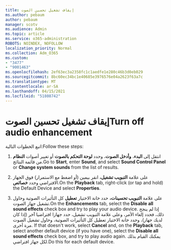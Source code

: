 ```yaml
---
title: إيقاف تشغيل تحسين الصوت
ms.author: pebaum
author: pebaum
manager: scotv
ms.audience: Admin
ms.topic: article
ms.service: o365-administration
ROBOTS: NOINDEX, NOFOLLOW
localization_priority: Normal
ms.collection: Adm_O365
ms.custom:
- "3477"
- "9001463"
ms.openlocfilehash: 2ef63ec3a2358fc1c1aedfe1e280c46b3d0eb029
ms.sourcegitcommit: 8bc60ec34bc1e40685e3976576e04a2623f63a7c
ms.translationtype: MT
ms.contentlocale: ar-SA
ms.lasthandoff: 04/15/2021
ms.locfileid: "51808742"
---
```

# <a name="turn-off-audio-enhancement"></a><span data-ttu-id="ea758-102">إيقاف تشغيل تحسين الصوت</span><span class="sxs-lookup"><span data-stu-id="ea758-102">Turn off audio enhancement</span></span>

<span data-ttu-id="ea758-103">اتبع الخطوات التالية:</span><span class="sxs-lookup"><span data-stu-id="ea758-103">Follow these steps:</span></span>

1. <span data-ttu-id="ea758-104">انتقل إلى **البدء**، **وأدخل الصوت**، وحدد **لوحة التحكم بالصوت** أو تغيير أصوات **النظام** من قائمة النتائج.</span><span class="sxs-lookup"><span data-stu-id="ea758-104">Go to **Start**, enter **Sound**, and select **Sound Control Panel** or **Change system sounds** from the list of results.</span></span>

2. <span data-ttu-id="ea758-105">على علامة **التبويب تشغيل،** انقر بيمين (أو اضغط مع الاستمرار) فوق الجهاز الافتراضي وحدد **خصائص**.</span><span class="sxs-lookup"><span data-stu-id="ea758-105">On the **Playback** tab, right-click (or tap and hold) the Default Device and select **Properties**.</span></span>

3. <span data-ttu-id="ea758-106">على علامة **التبويب تحسينات،** حدد خانة الاختيار **تعطيل** كل التأثيرات الصوتية وحاول تشغيل جهاز الصوت.</span><span class="sxs-lookup"><span data-stu-id="ea758-106">On the **Enhancements** tab, select the **Disable all sound effects** check box and try to play your audio device.</span></span> <span data-ttu-id="ea758-107">إذا لم ينجح ذلك،  فحدد إلغاء  الأمر، وعلى علامة التبويب تشغيل، حدد جهازا افتراضيا آخر (إذا كان لديك جهاز)، وحدد خانة الاختيار تعطيل كل التأثيرات الصوتية، وحاول تشغيل الصوت مرة أخرى. </span><span class="sxs-lookup"><span data-stu-id="ea758-107">If that doesn't work, select **Cancel** and, on the **Playback** tab, select another default device (if you have one), select the **Disable all sound effects** check box, and try to play audio again.</span></span> <span data-ttu-id="ea758-108">يمكنك القيام بذلك لكل جهاز افتراضي.</span><span class="sxs-lookup"><span data-stu-id="ea758-108">Do this for each default device.</span></span>
